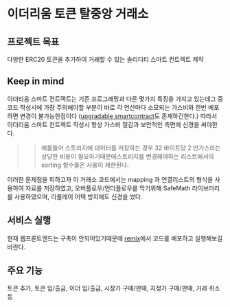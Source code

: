 # 이더리움 토큰 탈중앙 거래소

## 프로젝트 목표

다양한 ERC20 토큰을 추가하여 거래할 수 있는 솔리디티 스마트 컨트렉트 제작

## Keep in mind

이더리움 스마트 컨트랙트는 기존 프로그래밍과 다른 몇가지 특징을 가지고 있는데그 중 코드 작성시에 가장 주의해야할 부분이 바로 각 연산마다 소모되는 가스비와 한번 배포하면 변경이 불가능한점이다
([upgradable smartcontract](https://steemit.com/kr/@kblock/64-upgradable-smart-contract)도 존재하긴한다.)
따라서 이더리움 스마트 컨트렉트 작성시 항상 가스비 절감과 보안적인 측면에 신경을 써야한다.

> > 예를들어 스토리지에 데이터를 저장하는 경우 32 바이트당 2 만가스라는 상당한 비용이 필요하기때문에스토리지를 변경해야하는 리스트에서의 sorting 함수들은 사용이 제한된다.

이러한 문제점을 피하고자 이 거래소 코드에서는 mapping 과 연결리스트의 형식을 사용하여 자료를 저장하였고,
오버플로우/언더플로우를 막기위해 SafeMath 라이브러리를 사용하였으며, 리플레이 어택 방지에도 신경을 썼다.

## 서비스 실행

현재 웹프론트엔드는 구축이 안되어있기때문에 [remix](http://remix.ethereum.org)에서 코드를 배포하고 실행해보길 바란다.

## 주요 기능

토큰 추가, 토큰 입/출금, 이더 입/출금, 시장가 구매/판매, 지정가 구매/판매, 거래 취소 등
